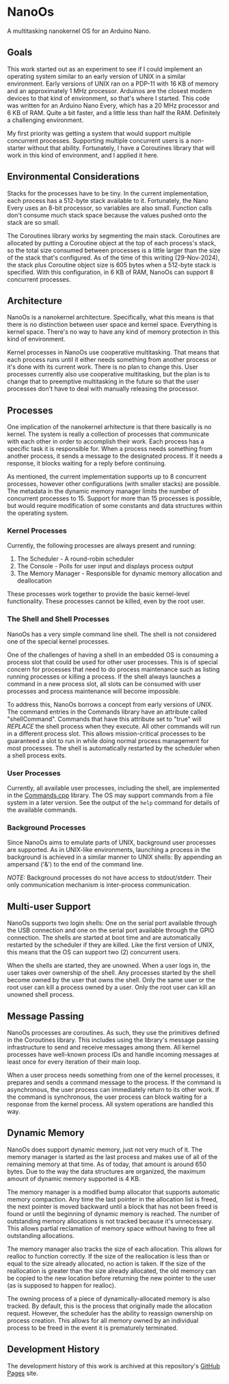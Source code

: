 # NanoOs

A multitasking nanokernel OS for an Arduino Nano.

## Goals

This work started out as an experiment to see if I could implement an operating system similar to an early version of UNIX in a similar environment.  Early versions of UNIX ran on a PDP-11 with 16 KB of memory and an approximately 1 MHz processor.  Arduinos are the closest modern devices to that kind of environment, so that's where I started.  This code was written for an Arduino Nano Every, which has a 20 MHz processor and 6 KB of RAM.  Quite a bit faster, and a little less than half the RAM.  Definitely a challenging environment.

My first priority was getting a system that would support multiple concurrent processes.  Supporting multiple concurrent users is a non-starter without that ability.  Fortunately, I have a Coroutines library that will work in this kind of environment, and I applied it here.

## Environmental Considerations

Stacks for the processes have to be tiny.  In the current implementation, each process has a 512-byte stack available to it.  Fortunately, the Nano Every uses an 8-bit processor, so variables are also small.  Function calls don't consume much stack space because the values pushed onto the stack are so small.

The Coroutines library works by segmenting the main stack.  Coroutines are allocated by putting a Coroutine object at the top of each process's stack, so the total size consumed between processes is a little larger than the size of the stack that's configured.  As of the time of this writing (29-Nov-2024), the stack plus Coroutine object size is 605 bytes when a 512-byte stack is specified.  With this configuration, in 6 KB of RAM, NanoOs can support 8 concurrent processes.

## Architecture

NanoOs is a nanokernel architecture.  Specifically, what this means is that there is no distinction between user space and kernel space.  Everything is kernel space.  There's no way to have any kind of memory protection in this kind of environment.

Kernel processes in NanoOs use cooperative multitasking.  That means that each process runs until it either needs something from another process or it's done with its current work.  There is no plan to change this.  User processes currently also use cooperative multitasking, but the plan is to change that to preemptive multitasking in the future so that the user processes don't have to deal with manually releasing the processor.

## Processes

One implication of the nanokernel arhitecture is that there basically is no kernel.  The system is really a collection of processes that communicate with each other in order to accomplish their work.  Each process has a specific task it is responsible for.  When a process needs something from another process, it sends a message to the designated process.  If it needs a response, it blocks waiting for a reply before continuing.

As mentioned, the current implementation supports up to 8 concurrent processes, however other configurations (with smaller stacks) are possible.  The metadata in the dynamic memory manager limits the number of concurrent processes to 15.  Support for more than 15 processes is possible, but would require modification of some constants and data structures within the operating system.

### Kernel Processes

Currently, the following processes are always present and running:

1. The Scheduler - A round-robin scheduler
2. The Console - Polls for user input and displays process output
3. The Memory Manager - Responsible for dynamic memory allocation and deallocation

These processes work together to provide the basic kernel-level functionality.  These processes cannot be killed, even by the root user.

### The Shell and Shell Processes

NanoOs has a very simple command line shell.  The shell is not considered one of the special kernel processes.

One of the challenges of having a shell in an embedded OS is consuming a process slot that could be used for other user processes.  This is of special concern for processes that need to do process maintenance such as listing running processes or killing a process.  If the shell always launches a command in a new process slot, all slots can be consumed with user processes and process maintenance will become impossible.

To address this, NanoOs borrows a concept from early versions of UNIX.  The command entries in the Commands library have an attribute called "shellCommand".  Commands that have this attribute set to "true" will *REPLACE* the shell process when they execute.  All other commands will run in a different process slot.  This allows mission-critical processes to be guaranteed a slot to run in while doing normal process management for most processes.  The shell is automatically restarted by the scheduler when a shell process exits.

### User Processes

Currently, all available user processes, including the shell, are implemented in the [Commands.cpp](Commands.cpp) library.  The OS may support commands from a file system in a later version.  See the output of the `help` command for details of the available commands.

### Background Processes

Since NanoOs aims to emulate parts of UNIX, background user processes are supported.  As in UNIX-like environments, launching a process in the background is achieved in a similar manner to UNIX shells:  By appending an ampersand ('&') to the end of the command line.

*NOTE:*  Background processes do not have access to stdout/stderr.  Their only communication mechanism is inter-process communication.

## Multi-user Support

NanoOs supports two login shells:  One on the serial port available through the USB connection and one on the serial port available through the GPIO connection.  The shells are started at boot time and are automatically restarted by the scheduler if they are killed.  Like the first version of UNIX, this means that the OS can support two (2) concurrent users.

When the shells are started, they are unowned.  When a user logs in, the user takes over ownership of the shell.  Any processes started by the shell become owned by the user that owns the shell.  Only the same user or the root user can kill a process owned by a user.  Only the root user can kill an unowned shell process.

## Message Passing

NanoOs processes are coroutines.  As such, they use the primitives defined in the Coroutines library.  This includes using the library's message passing infrastructure to send and receive messages among them.  All kernel processes have well-known process IDs and handle incoming messages at least once for every iteration of their main loop.

When a user process needs something from one of the kernel processes, it prepares and sends a command message to the process.  If the command is asynchronous, the user process can immediately return to its other work.  If the command is synchronous, the user process can block waiting for a response from the kernel process.  All system operations are handled this way.

## Dynamic Memory

NanoOs does support dynamic memory, just not very much of it.  The memory manager is started as the last process and makes use of all of the remaining memory at that time.  As of today, that amount is around 650 bytes.  Due to the way the data structures are organized, the maximum amount of dynamic memory supported is 4 KB.

The memory manager is a modified bump allocator that supports automatic memory compaction.  Any time the last pointer in the allocation list is freed, the next pointer is moved backward until a block that has not been freed is found or until the beginning of dynamic memory is reached.  The number of outstanding memory allocations is not tracked because it's unnecessary.  This allows partial reclamation of memory space without having to free all outstanding allocations.

The memory manager also tracks the size of each allocation.  This allows for realloc to function correctly.  If the size of the reallocation is less than or equal to the size already allocated, no action is taken.  If the size of the reallocation is greater than the size already allocated, the old memory can be copied to the new location before returning the new pointer to the user (as is supposed to happen for realloc).

The owning process of a piece of dynamically-allocated memory is also tracked.  By default, this is the process that originally made the allocation request.  However, the scheduler has the ability to reassign ownership on process creation.  This allows for all memory owned by an individual process to be freed in the event it is prematurely terminated.

## Development History

The development history of this work is archived at this repository's [GitHub Pages](https://james-card.github.io/NanoOs/) site.

